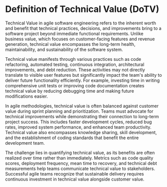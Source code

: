 # Definition of Technical Value (DoTV)

Technical Value in agile software engineering refers to the inherent worth and benefit that technical practices, decisions, and improvements bring to a software project beyond immediate functional requirements. Unlike business value, which focuses on customer-facing features and revenue generation, technical value encompasses the long-term health, maintainability, and sustainability of the software system.

Technical value manifests through various practices such as code refactoring, automated testing, continuous integration, architectural improvements, and debt reduction. These activities may not directly translate to visible user features but significantly impact the team's ability to deliver future functionality efficiently. For example, investing time in writing comprehensive unit tests or improving code documentation creates technical value by reducing debugging time and making future modifications easier.

In agile methodologies, technical value is often balanced against customer value during sprint planning and prioritization. Teams must advocate for technical improvements while demonstrating their connection to long-term project success. This includes faster development cycles, reduced bug rates, improved system performance, and enhanced team productivity. Technical value also encompasses knowledge sharing, skill development, and the establishment of coding standards that benefit the entire development team.

The challenge lies in quantifying technical value, as its benefits are often realized over time rather than immediately. Metrics such as code quality scores, deployment frequency, mean time to recovery, and technical debt measurements help teams communicate technical value to stakeholders. Successful agile teams recognize that sustainable delivery requires continuous investment in technical value alongside customer value.

